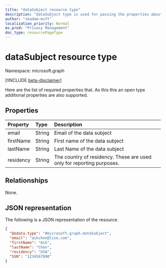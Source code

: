 ```yaml
---
title: "dataSubject resource type"
description: "dataSubject type is used for passing the properties about the data subject. The properties are used for creating the query that is used for searching  the content. This is an open type which means that additional properties can be added. For example customer Id etc."
author: "skadam-msft"
localization_priority: Normal
ms.prod: "Privacy Management"
doc_type: resourcePageType
---
```


# dataSubject resource type

Namespace: microsoft.graph

[!INCLUDE [beta-disclaimer](../../includes/beta-disclaimer.md)]

Here are the list of required properties that. As this this an open type additional properties are also supported. 

## Properties
|Property|Type|Description|
|:---|:---|:---|
|email|String|Email of the data subject|
|firstName|String|First name of the data subject|
|lastName|String|Last Name of the data subject|
|residency|String|The country of residency. These are used only for reporting purposes.|

## Relationships
None.

## JSON representation
The following is a JSON representation of the resource.
<!-- {
  "blockType": "resource",
  "@odata.type": "microsoft.graph.dataSubject"
}
-->
``` json
{
  "@odata.type": "#microsoft.graph.dataSubject",
  "email": "aikchen@live.com",
  "firstName": "Aik",
  "lastName": "Chen",
  "residency": "USA",
  "SSN": "1234567890"
}
```

